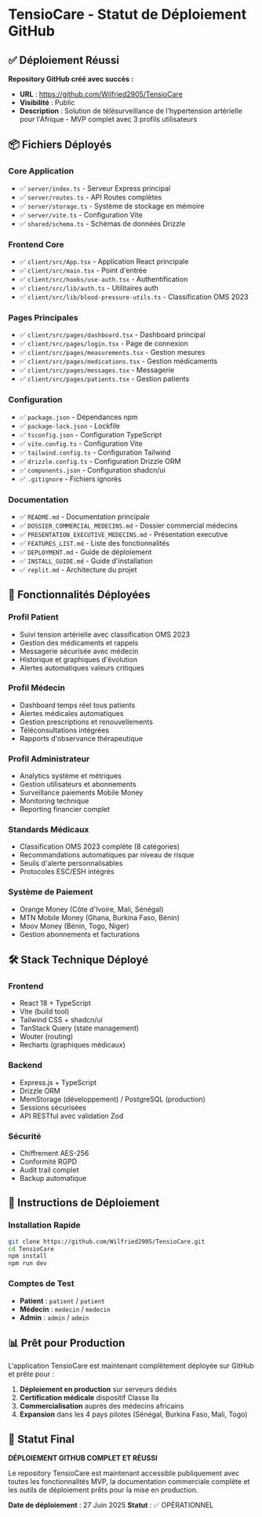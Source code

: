 # TensioCare - Statut de Déploiement GitHub

## ✅ Déploiement Réussi

**Repository GitHub créé avec succès :**
- **URL** : https://github.com/Wilfried2905/TensioCare
- **Visibilité** : Public
- **Description** : Solution de télésurveillance de l'hypertension artérielle pour l'Afrique - MVP complet avec 3 profils utilisateurs

## 📦 Fichiers Déployés

### Core Application
- ✅ `server/index.ts` - Serveur Express principal
- ✅ `server/routes.ts` - API Routes complètes
- ✅ `server/storage.ts` - Système de stockage en mémoire
- ✅ `server/vite.ts` - Configuration Vite
- ✅ `shared/schema.ts` - Schémas de données Drizzle

### Frontend Core
- ✅ `client/src/App.tsx` - Application React principale
- ✅ `client/src/main.tsx` - Point d'entrée
- ✅ `client/src/hooks/use-auth.tsx` - Authentification
- ✅ `client/src/lib/auth.ts` - Utilitaires auth
- ✅ `client/src/lib/blood-pressure-utils.ts` - Classification OMS 2023

### Pages Principales
- ✅ `client/src/pages/dashboard.tsx` - Dashboard principal
- ✅ `client/src/pages/login.tsx` - Page de connexion
- ✅ `client/src/pages/measurements.tsx` - Gestion mesures
- ✅ `client/src/pages/medications.tsx` - Gestion médicaments
- ✅ `client/src/pages/messages.tsx` - Messagerie
- ✅ `client/src/pages/patients.tsx` - Gestion patients

### Configuration
- ✅ `package.json` - Dépendances npm
- ✅ `package-lock.json` - Lockfile
- ✅ `tsconfig.json` - Configuration TypeScript
- ✅ `vite.config.ts` - Configuration Vite
- ✅ `tailwind.config.ts` - Configuration Tailwind
- ✅ `drizzle.config.ts` - Configuration Drizzle ORM
- ✅ `components.json` - Configuration shadcn/ui
- ✅ `.gitignore` - Fichiers ignorés

### Documentation
- ✅ `README.md` - Documentation principale
- ✅ `DOSSIER_COMMERCIAL_MEDECINS.md` - Dossier commercial médecins
- ✅ `PRESENTATION_EXECUTIVE_MEDECINS.md` - Présentation executive
- ✅ `FEATURES_LIST.md` - Liste des fonctionnalités
- ✅ `DEPLOYMENT.md` - Guide de déploiement
- ✅ `INSTALL_GUIDE.md` - Guide d'installation
- ✅ `replit.md` - Architecture du projet

## 🎯 Fonctionnalités Déployées

### Profil Patient
- Suivi tension artérielle avec classification OMS 2023
- Gestion des médicaments et rappels
- Messagerie sécurisée avec médecin
- Historique et graphiques d'évolution
- Alertes automatiques valeurs critiques

### Profil Médecin
- Dashboard temps réel tous patients
- Alertes médicales automatiques
- Gestion prescriptions et renouvellements
- Téléconsultations intégrées
- Rapports d'observance thérapeutique

### Profil Administrateur
- Analytics système et métriques
- Gestion utilisateurs et abonnements
- Surveillance paiements Mobile Money
- Monitoring technique
- Reporting financier complet

### Standards Médicaux
- Classification OMS 2023 complète (8 catégories)
- Recommandations automatiques par niveau de risque
- Seuils d'alerte personnalisables
- Protocoles ESC/ESH intégrés

### Système de Paiement
- Orange Money (Côte d'Ivoire, Mali, Sénégal)
- MTN Mobile Money (Ghana, Burkina Faso, Bénin)
- Moov Money (Bénin, Togo, Niger)
- Gestion abonnements et facturations

## 🛠️ Stack Technique Déployé

### Frontend
- React 18 + TypeScript
- Vite (build tool)
- Tailwind CSS + shadcn/ui
- TanStack Query (state management)
- Wouter (routing)
- Recharts (graphiques médicaux)

### Backend
- Express.js + TypeScript
- Drizzle ORM
- MemStorage (développement) / PostgreSQL (production)
- Sessions sécurisées
- API RESTful avec validation Zod

### Sécurité
- Chiffrement AES-256
- Conformité RGPD
- Audit trail complet
- Backup automatique

## 🚀 Instructions de Déploiement

### Installation Rapide
```bash
git clone https://github.com/Wilfried2905/TensioCare.git
cd TensioCare
npm install
npm run dev
```

### Comptes de Test
- **Patient** : `patient` / `patient`
- **Médecin** : `medecin` / `medecin`
- **Admin** : `admin` / `admin`

## 📊 Prêt pour Production

L'application TensioCare est maintenant complètement déployée sur GitHub et prête pour :

1. **Déploiement en production** sur serveurs dédiés
2. **Certification médicale** dispositif Classe IIa
3. **Commercialisation** auprès des médecins africains
4. **Expansion** dans les 4 pays pilotes (Sénégal, Burkina Faso, Mali, Togo)

## 🎉 Statut Final

**DÉPLOIEMENT GITHUB COMPLET ET RÉUSSI**

Le repository TensioCare est maintenant accessible publiquement avec toutes les fonctionnalités MVP, la documentation commerciale complète et les outils de déploiement prêts pour la mise en production.

**Date de déploiement** : 27 Juin 2025
**Statut** : ✅ OPÉRATIONNEL